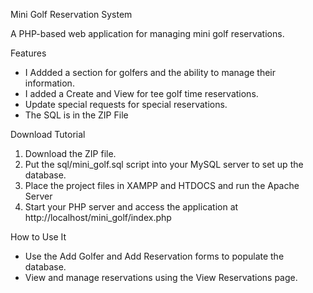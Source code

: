 Mini Golf Reservation System

A PHP-based web application for managing mini golf reservations.

Features
- I Addded a section for golfers and the ability to manage their information.
- I added a Create and View for tee golf time reservations.
- Update special requests for special reservations.
- The SQL is in the ZIP File

Download Tutorial
1. Download the ZIP file.
2. Put the sql/mini_golf.sql script into your MySQL server to set up the database.
3. Place the project files in XAMPP and HTDOCS and run the Apache Server
4. Start your PHP server and access the application at http://localhost/mini_golf/index.php

How to Use It 
- Use the Add Golfer and Add Reservation forms to populate the database.
- View and manage reservations using the View Reservations page.
